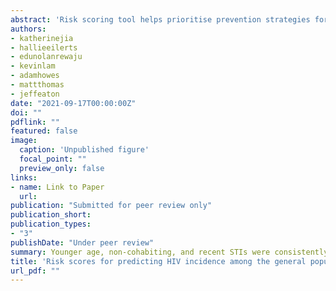 ```yaml
---
abstract: 'Risk scoring tool helps prioritise prevention strategies for people most-at-risk of acquiring HIV. Several HIV risk scores have been developed for the sub-Saharan contexts and their accuracy and efficiency need to be summarised. We systematically searched nine databases for studies that developed and/or validated HIV risk scores among the general population in sub-Saharan Africa. We used random-effect meta-analysis to summarise adjusted and crude hazard ratios for prognostic factors, and the area under the receiver-operating characteristic curve (AUC-ROC) to quantify predictive performance. From 1563 initial search records, we identified 14 risk scores from 13 studies. Consistently identified prognostic factors among women were age under 25 (pooled adjusted hazard ratio: 1.62 [95% Confidence Interval: 1.17, 2.23]), single/not cohabiting with primary partners (2.33 [1.73, 3.13]) and having sexually transmitted infections (STIs) (HSV-2: 1.67 [1.34, 2.09]; curable STIs: 1.45 [1.17; 1.79]). Among AGYW only STIs were consistently identified, but studies were limited (n=3). The AUC-ROC ranged from 0.56 to 0.79 on the model development sets. Only the VOICE score was externally validated by multiple studies, with pooled AUC-ROC 0.612 [0.570, 0.654] (I2: 70.10%). In conclusion, younger age, non-cohabiting, and recent STIs were consistently identified as predicting future HIV infection. Given the heterogeneous context and baseline prevalence, HIV risk scores had only low to moderate discriminatory ability to predict future infection and uncertain generalisability outside of study populations. Further evidence on the importance of specific factors and data outside high-risk study populations will help inform optimal implementation in HIV programmes.'
authors:
- katherinejia
- hallieeilerts
- edunolanrewaju
- kevinlam
- adamhowes
- mattthomas
- jeffeaton
date: "2021-09-17T00:00:00Z"
doi: ""
pdflink: ""
featured: false
image:
  caption: 'Unpublished figure'
  focal_point: ""
  preview_only: false
links:
- name: Link to Paper
  url: 
publication: "Submitted for peer review only"
publication_short: 
publication_types:
- "3"
publishDate: "Under peer review"
summary: Younger age, non-cohabiting, and recent STIs were consistently identified as predicting future HIV infection for women in sub-Saharan African settings. Given the heterogeneous context and baseline prevalence, HIV risk scores had only low to moderate discriminatory ability to predict future infection. Further evidence on the importance of specific factors and data outside high-risk study populations will help inform optimal implementation in HIV programmes.
title: 'Risk scores for predicting HIV incidence among the general population in sub-Saharan Africa: a systematic review and meta-analysis'
url_pdf: ""
---
```

